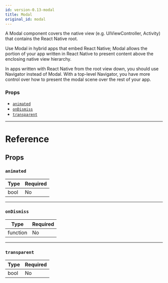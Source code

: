 ```yaml
---
id: version-0.13-modal
title: Modal
original_id: modal
---
```


A Modal component covers the native view (e.g. UIViewController, Activity) that contains the React Native root.

Use Modal in hybrid apps that embed React Native; Modal allows the portion of your app written in React Native to present content above the enclosing native view hierarchy.

In apps written with React Native from the root view down, you should use Navigator instead of Modal. With a top-level Navigator, you have more control over how to present the modal scene over the rest of your app.

### Props

* [`animated`](modal.md#animated)
* [`onDismiss`](modal.md#ondismiss)
* [`transparent`](modal.md#transparent)

---

# Reference

## Props

### `animated`

| Type | Required |
| ---- | -------- |
| bool | No       |

---

### `onDismiss`

| Type     | Required |
| -------- | -------- |
| function | No       |

---

### `transparent`

| Type | Required |
| ---- | -------- |
| bool | No       |
